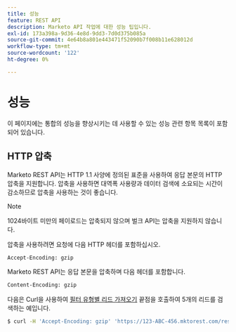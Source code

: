 ```yaml
---
title: 성능
feature: REST API
description: Marketo API 작업에 대한 성능 팁입니다.
exl-id: 173a398a-9d36-4e8d-9dd3-7d0d375b085a
source-git-commit: 4e64b8a801e443471f52090b7f008b11e628012d
workflow-type: tm+mt
source-wordcount: '122'
ht-degree: 0%

---
```


# 성능

이 페이지에는 통합의 성능을 향상시키는 데 사용할 수 있는 성능 관련 항목 목록이 포함되어 있습니다.

## HTTP 압축

Marketo REST API는 HTTP 1.1 사양에 정의된 표준을 사용하여 응답 본문의 HTTP 압축을 지원합니다. 압축을 사용하면 대역폭 사용량과 데이터 검색에 소요되는 시간이 감소하므로 압축을 사용하는 것이 좋습니다.

>[!NOTE]
>
>1024바이트 미만의 페이로드는 압축되지 않으며 벌크 API는 압축을 지원하지 않습니다.

압축을 사용하려면 요청에 다음 HTTP 헤더를 포함하십시오.

```html
Accept-Encoding: gzip
```

Marketo REST API는 응답 본문을 압축하며 다음 헤더를 포함합니다.

```html
Content-Encoding: gzip
```

다음은 Curl을 사용하여 [필터 유형별 리드 가져오기](https://developer.adobe.com/marketo-apis/api/mapi/#tag/Leads/operation/getLeadsByFilterUsingGET) 끝점을 호출하여 5개의 리드를 검색하는 예입니다.

```bash
$ curl -H 'Accept-Encoding: gzip' 'https://123-ABC-456.mktorest.com/rest/v1/leads.json?filterType=id&filterValues=4,5,7,12,13'
```

